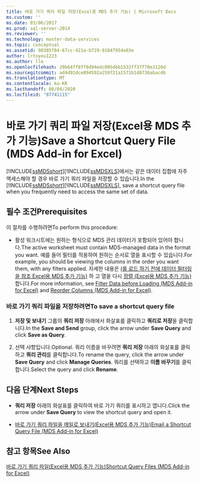 ```yaml
---
title: 바로 가기 쿼리 파일 저장(Excel용 MDS 추가 기능) | Microsoft Docs
ms.custom: ''
ms.date: 03/06/2017
ms.prod: sql-server-2014
ms.reviewer: ''
ms.technology: master-data-services
ms.topic: conceptual
ms.assetid: 98385f84-67cc-421a-b729-91847954e03e
author: lrtoyou1223
ms.author: lle
ms.openlocfilehash: 29b64ff8ff8d94edc095dbb1532ff37f70e3120d
ms.sourcegitcommit: ad4d92dce894592a259721a1571b1d8736abacdb
ms.translationtype: MT
ms.contentlocale: ko-KR
ms.lasthandoff: 08/04/2020
ms.locfileid: "87741115"
---
```

# <a name="save-a-shortcut-query-file-mds-add-in-for-excel"></a><span data-ttu-id="e7807-102">바로 가기 쿼리 파일 저장(Excel용 MDS 추가 기능)</span><span class="sxs-lookup"><span data-stu-id="e7807-102">Save a Shortcut Query File (MDS Add-in for Excel)</span></span>
  <span data-ttu-id="e7807-103">[!INCLUDE[ssMDSshort](../../includes/ssmdsshort-md.md)][!INCLUDE[ssMDSXLS](../../includes/ssmdsxls-md.md)]에서는 같은 데이터 집합에 자주 액세스해야 할 경우 바로 가기 쿼리 파일을 저장할 수 있습니다.</span><span class="sxs-lookup"><span data-stu-id="e7807-103">In the [!INCLUDE[ssMDSshort](../../includes/ssmdsshort-md.md)][!INCLUDE[ssMDSXLS](../../includes/ssmdsxls-md.md)], save a shortcut query file when you frequently need to access the same set of data.</span></span>  
  
## <a name="prerequisites"></a><span data-ttu-id="e7807-104">필수 조건</span><span class="sxs-lookup"><span data-stu-id="e7807-104">Prerequisites</span></span>  
 <span data-ttu-id="e7807-105">이 절차를 수행하려면</span><span class="sxs-lookup"><span data-stu-id="e7807-105">To perform this procedure:</span></span>  
  
-   <span data-ttu-id="e7807-106">활성 워크시트에는 원하는 형식으로 MDS 관리 데이터가 포함되어 있어야 합니다.</span><span class="sxs-lookup"><span data-stu-id="e7807-106">The active worksheet must contain MDS-managed data in the format you want.</span></span> <span data-ttu-id="e7807-107">예를 들어 필터를 적용하여 원하는 순서로 열을 표시할 수 있습니다.</span><span class="sxs-lookup"><span data-stu-id="e7807-107">For example, you should be viewing the columns in the order you want them, with any filters applied.</span></span> <span data-ttu-id="e7807-108">자세한 내용은 [&#40;를 로드 하기 전에 데이터 필터링을 참조 Excel용 MDS 추가 기능&#41;](filter-data-before-exporting-mds-add-in-for-excel.md) 하 고 열을 다시 [정렬 &#40;Excel용 MDS 추가 기능&#41;](reorder-columns-mds-add-in-for-excel.md)합니다.</span><span class="sxs-lookup"><span data-stu-id="e7807-108">For more information, see [Filter Data before Loading &#40;MDS Add-in for Excel&#41;](filter-data-before-exporting-mds-add-in-for-excel.md) and [Reorder Columns &#40;MDS Add-in for Excel&#41;](reorder-columns-mds-add-in-for-excel.md).</span></span>  
  
### <a name="to-save-a-shortcut-query-file"></a><span data-ttu-id="e7807-109">바로 가기 쿼리 파일을 저장하려면</span><span class="sxs-lookup"><span data-stu-id="e7807-109">To save a shortcut query file</span></span>  
  
1.  <span data-ttu-id="e7807-110">**저장 및 보내기** 그룹의 **쿼리 저장** 아래에서 화살표를 클릭하고 **쿼리로 저장**을 클릭합니다.</span><span class="sxs-lookup"><span data-stu-id="e7807-110">In the **Save and Send** group, click the arrow under **Save Query** and click **Save as Query**.</span></span>  
  
2.  <span data-ttu-id="e7807-111">선택 사항입니다.</span><span class="sxs-lookup"><span data-stu-id="e7807-111">Optional.</span></span> <span data-ttu-id="e7807-112">쿼리 이름을 바꾸려면 **쿼리 저장** 아래의 화살표를 클릭하고 **쿼리 관리**를 클릭합니다.</span><span class="sxs-lookup"><span data-stu-id="e7807-112">To rename the query, click the arrow under **Save Query** and click **Manage Queries**.</span></span> <span data-ttu-id="e7807-113">쿼리를 선택하고 **이름 바꾸기**를 클릭합니다.</span><span class="sxs-lookup"><span data-stu-id="e7807-113">Select the query and click **Rename**.</span></span>  
  
## <a name="next-steps"></a><span data-ttu-id="e7807-114">다음 단계</span><span class="sxs-lookup"><span data-stu-id="e7807-114">Next Steps</span></span>  
  
-   <span data-ttu-id="e7807-115">**쿼리 저장** 아래의 화살표를 클릭하여 바로 가기 쿼리를 표시하고 엽니다.</span><span class="sxs-lookup"><span data-stu-id="e7807-115">Click the arrow under **Save Query** to view the shortcut query and open it.</span></span>  
  
-   [<span data-ttu-id="e7807-116">바로 가기 쿼리 파일을 메일로 보내기&#40;Excel용 MDS 추가 기능&#41;</span><span class="sxs-lookup"><span data-stu-id="e7807-116">Email a Shortcut Query File &#40;MDS Add-in for Excel&#41;</span></span>](email-a-shortcut-query-file-mds-add-in-for-excel.md)  
  
## <a name="see-also"></a><span data-ttu-id="e7807-117">참고 항목</span><span class="sxs-lookup"><span data-stu-id="e7807-117">See Also</span></span>  
 [<span data-ttu-id="e7807-118">바로 가기 쿼리 파일&#40;Excel용 MDS 추가 기능&#41;</span><span class="sxs-lookup"><span data-stu-id="e7807-118">Shortcut Query Files &#40;MDS Add-in for Excel&#41;</span></span>](shortcut-query-files-mds-add-in-for-excel.md)  
  
  
